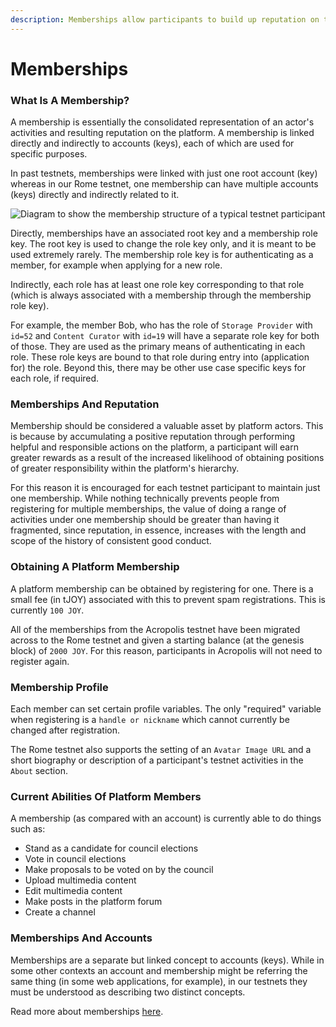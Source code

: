 ```yaml
---
description: Memberships allow participants to build up reputation on the platform.
---
```


# Memberships

### What Is A Membership?

A membership is essentially the consolidated representation of an actor's activities and resulting reputation on the platform. A membership is linked directly and indirectly to accounts \(keys\), each of which are used for specific purposes.

In past testnets, memberships were linked with just one root account \(key\) whereas in our Rome testnet, one membership can have multiple accounts \(keys\) directly and indirectly related to it.

![Diagram to show the membership structure of a typical testnet participant](../../.gitbook/assets/diagram.jpeg)

Directly, memberships have an associated root key and a membership role key. The root key is used to change the role key only, and it is meant to be used extremely rarely. The membership role key is for authenticating as a member, for example when applying for a new role.

Indirectly, each role has at least one role key corresponding to that role \(which is always associated with a membership through the membership role key\).

For example, the member Bob, who has the role of `Storage Provider` with `id=52` and `Content Curator` with `id=19` will have a separate role key for both of those. They are used as the primary means of authenticating in each role. These role keys are bound to that role during entry into \(application for\) the role. Beyond this, there may be other use case specific keys for each role, if required.

### Memberships And Reputation

Membership should be considered a valuable asset by platform actors. This is because by accumulating a positive reputation through performing helpful and responsible actions on the platform, a participant will earn greater rewards as a result of the increased likelihood of obtaining positions of greater responsibility within the platform's hierarchy.

For this reason it is encouraged for each testnet participant to maintain just one membership. While nothing technically prevents people from registering for multiple memberships, the value of doing a range of activities under one membership should be greater than having it fragmented, since reputation, in essence, increases with the length and scope of the history of consistent good conduct.

### Obtaining A Platform Membership

A platform membership can be obtained by registering for one. There is a small fee \(in tJOY\) associated with this to prevent spam registrations. This is currently `100 JOY`.

All of the memberships from the Acropolis testnet have been migrated across to the Rome testnet and given a starting balance \(at the genesis block\) of `2000 JOY`.  For this reason, participants in Acropolis will not need to register again.

### Membership Profile

Each member can set certain profile variables. The only "required" variable when registering is a `handle or nickname` which cannot currently be changed after registration.

The Rome testnet also supports the setting of an `Avatar Image URL` and a short biography or description of a participant's testnet activities in the `About` section.

### Current Abilities Of Platform Members

A membership \(as compared with an account\) is currently able to do things such as:

* Stand as a candidate for council elections
* Vote in council elections
* Make proposals to be voted on by the council
* Upload multimedia content
* Edit multimedia content
* Make posts in the platform forum
* Create a channel



### Memberships And Accounts

Memberships are a separate but linked concept to accounts \(keys\). While in some other contexts an account and membership might be referring the same thing \(in some web applications, for example\), in our testnets they must be understood as describing two distinct concepts.

 Read more about memberships [here](memberships/).
